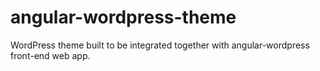 # angular-wordpress-theme
WordPress theme built to be integrated together with angular-wordpress front-end web app.
